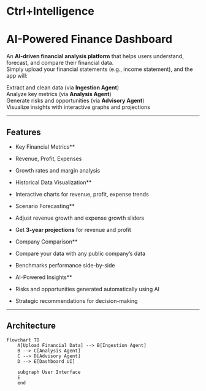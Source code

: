 # Ctrl+Intelligence
# AI-Powered Finance Dashboard

An **AI-driven financial analysis platform** that helps users understand, forecast, and compare their financial data.  
Simply upload your financial statements (e.g., income statement), and the app will:

Extract and clean data (via **Ingestion Agent**)  
Analyze key metrics (via **Analysis Agent**)  
Generate risks and opportunities (via **Advisory Agent**)  
Visualize insights with interactive graphs and projections  

---

## Features

-  Key Financial Metrics**  
  - Revenue, Profit, Expenses  
  - Growth rates and margin analysis

-  Historical Data Visualization**  
  - Interactive charts for revenue, profit, expense trends

-  Scenario Forecasting**  
  - Adjust revenue growth and expense growth sliders  
  - Get **3-year projections** for revenue and profit

-  Company Comparison**  
  - Compare your data with any public company’s data  
  - Benchmarks performance side-by-side

-  AI-Powered Insights**  
  - Risks and opportunities generated automatically using AI  
  - Strategic recommendations for decision-making

---

##  Architecture

```mermaid
flowchart TD
    A[Upload Financial Data] --> B[Ingestion Agent]
    B --> C[Analysis Agent]
    C --> D[Advisory Agent]
    D --> E[Dashboard UI]

    subgraph User Interface
    E
    end
